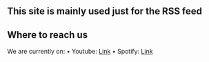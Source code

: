 ## This site is mainly used just for the RSS feed

## Where to reach us
We are currently on:
• Youtube: <a href="https://www.youtube.com/channel/UCRmfyDjtpCcHLblTnmGBjnw">Link</a>
• Spotify: <a href="https://open.spotify.com/user/r5jyopxbqpkrw4esbbo3bcgjd">Link</a>
